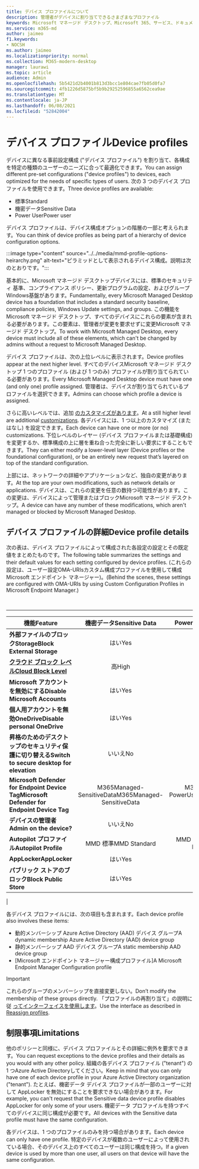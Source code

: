 ```yaml
---
title: デバイス プロファイルについて
description: 管理者がデバイスに割り当てできるさまざまなプロファイル
keywords: Microsoft マネージド デスクトップ、Microsoft 365、サービス、ドキュメント
ms.service: m365-md
author: jaimeo
f1.keywords:
- NOCSH
ms.author: jaimeo
ms.localizationpriority: normal
ms.collection: M365-modern-desktop
manager: laurawi
ms.topic: article
audience: Admin
ms.openlocfilehash: 5b5421d2b4001b813d3bcc1e804cae7fb05d0fa7
ms.sourcegitcommit: 4fb1226d5875bf5b9b29252596855a6562cea9ae
ms.translationtype: MT
ms.contentlocale: ja-JP
ms.lasthandoff: 06/08/2021
ms.locfileid: "52842004"
---
```

# <a name="device-profiles"></a><span data-ttu-id="083da-104">デバイス プロファイル</span><span class="sxs-lookup"><span data-stu-id="083da-104">Device profiles</span></span>

<span data-ttu-id="083da-105">デバイスに異なる事前設定構成 ("デバイス プロファイル") を割り当て、各構成を特定の種類のユーザーのニーズに合って最適化できます。</span><span class="sxs-lookup"><span data-stu-id="083da-105">You can assign different pre-set configurations ("device profiles") to devices, each optimized for the needs of specific types of users.</span></span> <span data-ttu-id="083da-106">次の 3 つのデバイス プロファイルを使用できます。</span><span class="sxs-lookup"><span data-stu-id="083da-106">Three device profiles are available:</span></span>

- <span data-ttu-id="083da-107">標準</span><span class="sxs-lookup"><span data-stu-id="083da-107">Standard</span></span>
- <span data-ttu-id="083da-108">機密データ</span><span class="sxs-lookup"><span data-stu-id="083da-108">Sensitive Data</span></span>
- <span data-ttu-id="083da-109">Power User</span><span class="sxs-lookup"><span data-stu-id="083da-109">Power user</span></span>

<span data-ttu-id="083da-110">デバイス プロファイルは、デバイス構成オプションの階層の一部と考えられます。</span><span class="sxs-lookup"><span data-stu-id="083da-110">You can think of device profiles as being part of a hierarchy of device configuration options.</span></span>

:::image type="content" source="../../media/mmd-profile-options-heirarchy.png" alt-text="ピラミッドとして表示されるデバイス構成。説明は次のとおりです。":::

<span data-ttu-id="083da-112">基本的に、Microsoft マネージド デスクトップデバイスには、標準のセキュリティ 基準、コンプライアンス ポリシー、更新プログラムの設定、およびグループWindows基盤があります。</span><span class="sxs-lookup"><span data-stu-id="083da-112">Fundamentally, every Microsoft Managed Desktop device has a foundation that includes a standard security baseline, compliance policies, Windows Update settings, and groups.</span></span> <span data-ttu-id="083da-113">この機能をMicrosoft マネージド デスクトップ、すべてのデバイスにこれらの要素が含まれる必要があります。この要素は、管理者が変更を要求せずに変更Microsoft マネージド デスクトップ。</span><span class="sxs-lookup"><span data-stu-id="083da-113">To work with Microsoft Managed Desktop, every device must include all of these elements, which can't be changed by admins without a request to Microsoft Managed Desktop.</span></span>

<span data-ttu-id="083da-114">デバイス プロファイルは、次の上位レベルに表示されます。</span><span class="sxs-lookup"><span data-stu-id="083da-114">Device profiles appear at the next higher level.</span></span> <span data-ttu-id="083da-115">すべてのデバイスMicrosoft マネージド デスクトップ 1 つのプロファイル (および 1 つのみ) プロファイルが割り当てられている必要があります。</span><span class="sxs-lookup"><span data-stu-id="083da-115">Every Microsoft Managed Desktop device must have one (and only one) profile assigned.</span></span> <span data-ttu-id="083da-116">管理者は、デバイスが割り当てられているプロファイルを選択できます。</span><span class="sxs-lookup"><span data-stu-id="083da-116">Admins can choose which profile a device is assigned.</span></span>

<span data-ttu-id="083da-117">さらに高いレベルでは、追加 [のカスタマイズがあります](customizing.md)。</span><span class="sxs-lookup"><span data-stu-id="083da-117">At a still higher level are additional [customizations](customizing.md).</span></span> <span data-ttu-id="083da-118">各デバイスには、1 つ以上のカスタマイズ (またはなし) を設定できます。</span><span class="sxs-lookup"><span data-stu-id="083da-118">Each device can have one or more (or no) customizations.</span></span> <span data-ttu-id="083da-119">下位レベルのレイヤー (デバイス プロファイルまたは基礎構成) を変更するか、標準構成の上に層を重ね合った完全に新しい要求にすることもできます。</span><span class="sxs-lookup"><span data-stu-id="083da-119">They can either modify a lower-level layer (Device profiles or the foundational configuration),  or be an entirely new request that’s layered on top of the standard configuration.</span></span>

<span data-ttu-id="083da-120">上部には、ネットワークの詳細やアプリケーションなど、独自の変更があります。</span><span class="sxs-lookup"><span data-stu-id="083da-120">At the top are your own modifications, such as network details or applications.</span></span> <span data-ttu-id="083da-121">デバイスは、これらの変更を任意の数持つ可能性があります。この変更は、デバイスによって管理またはブロックMicrosoft マネージド デスクトップ。</span><span class="sxs-lookup"><span data-stu-id="083da-121">A device can have any number of these modifications, which aren't managed or blocked by Microsoft Managed Desktop.</span></span>


## <a name="device-profile-details"></a><span data-ttu-id="083da-122">デバイス プロファイルの詳細</span><span class="sxs-lookup"><span data-stu-id="083da-122">Device profile details</span></span>

<span data-ttu-id="083da-123">次の表は、デバイス プロファイルによって構成された各設定の設定とその既定値をまとめたものです。</span><span class="sxs-lookup"><span data-stu-id="083da-123">The following table summarizes the settings and their default values for each setting configured by device profiles.</span></span> <span data-ttu-id="083da-124">(これらの設定は、ユーザー設定OMA-URIsカスタム構成プロファイルを使用して構成Microsoft エンドポイント マネージャー)。</span><span class="sxs-lookup"><span data-stu-id="083da-124">(Behind the scenes, these settings are configured with OMA-URIs by using Custom Configuration Profiles in Microsoft Endpoint Manager.)</span></span>

<br>

****

|<span data-ttu-id="083da-125">機能</span><span class="sxs-lookup"><span data-stu-id="083da-125">Feature</span></span>|<span data-ttu-id="083da-126">機密データ</span><span class="sxs-lookup"><span data-stu-id="083da-126">Sensitive Data</span></span>|<span data-ttu-id="083da-127">Power User</span><span class="sxs-lookup"><span data-stu-id="083da-127">Power User</span></span>|<span data-ttu-id="083da-128">標準</span><span class="sxs-lookup"><span data-stu-id="083da-128">Standard</span></span>|
|---|:---:|:---:|:---:|
|<span data-ttu-id="083da-129">**外部ファイルのブロックStorage**</span><span class="sxs-lookup"><span data-stu-id="083da-129">**Block External Storage**</span></span>|<span data-ttu-id="083da-130">はい</span><span class="sxs-lookup"><span data-stu-id="083da-130">Yes</span></span>|<span data-ttu-id="083da-131">はい</span><span class="sxs-lookup"><span data-stu-id="083da-131">Yes</span></span>|<span data-ttu-id="083da-132">いいえ</span><span class="sxs-lookup"><span data-stu-id="083da-132">No</span></span>|
|<span data-ttu-id="083da-133">**[クラウド ブロック レベル](/graph/api/resources/intune-deviceconfig-defendercloudblockleveltype)**</span><span class="sxs-lookup"><span data-stu-id="083da-133">**[Cloud Block Level](/graph/api/resources/intune-deviceconfig-defendercloudblockleveltype)**</span></span>|<span data-ttu-id="083da-134">高</span><span class="sxs-lookup"><span data-stu-id="083da-134">High</span></span>|<span data-ttu-id="083da-135">高</span><span class="sxs-lookup"><span data-stu-id="083da-135">High</span></span>|<span data-ttu-id="083da-136">高</span><span class="sxs-lookup"><span data-stu-id="083da-136">High</span></span>|
|<span data-ttu-id="083da-137">**Microsoft アカウントを無効にする**</span><span class="sxs-lookup"><span data-stu-id="083da-137">**Disable Microsoft Accounts**</span></span>|<span data-ttu-id="083da-138">はい</span><span class="sxs-lookup"><span data-stu-id="083da-138">Yes</span></span>|<span data-ttu-id="083da-139">はい</span><span class="sxs-lookup"><span data-stu-id="083da-139">Yes</span></span>|<span data-ttu-id="083da-140">いいえ</span><span class="sxs-lookup"><span data-stu-id="083da-140">No</span></span>|
|<span data-ttu-id="083da-141">**個人用アカウントを無効OneDrive**</span><span class="sxs-lookup"><span data-stu-id="083da-141">**Disable personal OneDrive**</span></span>|<span data-ttu-id="083da-142">はい</span><span class="sxs-lookup"><span data-stu-id="083da-142">Yes</span></span>|<span data-ttu-id="083da-143">はい</span><span class="sxs-lookup"><span data-stu-id="083da-143">Yes</span></span>|<span data-ttu-id="083da-144">いいえ</span><span class="sxs-lookup"><span data-stu-id="083da-144">No</span></span>|
|<span data-ttu-id="083da-145">**昇格のためのデスクトップのセキュリティ保護に切り替える**</span><span class="sxs-lookup"><span data-stu-id="083da-145">**Switch to secure desktop for elevation**</span></span>|<span data-ttu-id="083da-146">いいえ</span><span class="sxs-lookup"><span data-stu-id="083da-146">No</span></span>|<span data-ttu-id="083da-147">はい</span><span class="sxs-lookup"><span data-stu-id="083da-147">Yes</span></span>|<span data-ttu-id="083da-148">いいえ</span><span class="sxs-lookup"><span data-stu-id="083da-148">No</span></span>|
|<span data-ttu-id="083da-149">**Microsoft Defender for Endpoint Device Tag**</span><span class="sxs-lookup"><span data-stu-id="083da-149">**Microsoft Defender for Endpoint Device Tag**</span></span>|<span data-ttu-id="083da-150">M365Managed-SensitiveData</span><span class="sxs-lookup"><span data-stu-id="083da-150">M365Managed-SensitiveData</span></span>|<span data-ttu-id="083da-151">M365Managed-PowerUser</span><span class="sxs-lookup"><span data-stu-id="083da-151">M365Managed-PowerUser</span></span>|<span data-ttu-id="083da-152">M365Managed-Standard</span><span class="sxs-lookup"><span data-stu-id="083da-152">M365Managed-Standard</span></span>|
|<span data-ttu-id="083da-153">**デバイスの管理者**</span><span class="sxs-lookup"><span data-stu-id="083da-153">**Admin on the device?**</span></span>|<span data-ttu-id="083da-154">いいえ</span><span class="sxs-lookup"><span data-stu-id="083da-154">No</span></span>|<span data-ttu-id="083da-155">はい</span><span class="sxs-lookup"><span data-stu-id="083da-155">Yes</span></span>|<span data-ttu-id="083da-156">いいえ</span><span class="sxs-lookup"><span data-stu-id="083da-156">No</span></span>|
|<span data-ttu-id="083da-157">**Autopilot プロファイル**</span><span class="sxs-lookup"><span data-stu-id="083da-157">**Autopilot Profile**</span></span>|<span data-ttu-id="083da-158">MMD 標準</span><span class="sxs-lookup"><span data-stu-id="083da-158">MMD Standard</span></span>|<span data-ttu-id="083da-159">MMD Power User</span><span class="sxs-lookup"><span data-stu-id="083da-159">MMD Power User</span></span>|<span data-ttu-id="083da-160">MMD 標準</span><span class="sxs-lookup"><span data-stu-id="083da-160">MMD Standard</span></span>|
|<span data-ttu-id="083da-161">**AppLocker**</span><span class="sxs-lookup"><span data-stu-id="083da-161">**AppLocker**</span></span>|<span data-ttu-id="083da-162">はい</span><span class="sxs-lookup"><span data-stu-id="083da-162">Yes</span></span>|<span data-ttu-id="083da-163">いいえ</span><span class="sxs-lookup"><span data-stu-id="083da-163">No</span></span>|<span data-ttu-id="083da-164">いいえ</span><span class="sxs-lookup"><span data-stu-id="083da-164">No</span></span>|
|<span data-ttu-id="083da-165">**パブリック ストアのブロック**</span><span class="sxs-lookup"><span data-stu-id="083da-165">**Block Public Store**</span></span>|<span data-ttu-id="083da-166">はい</span><span class="sxs-lookup"><span data-stu-id="083da-166">Yes</span></span>|<span data-ttu-id="083da-167">はい</span><span class="sxs-lookup"><span data-stu-id="083da-167">Yes</span></span>|<span data-ttu-id="083da-168">いいえ</span><span class="sxs-lookup"><span data-stu-id="083da-168">No</span></span>|
|

<span data-ttu-id="083da-169">各デバイス プロファイルには、次の項目も含まれます。</span><span class="sxs-lookup"><span data-stu-id="083da-169">Each device profile also involves these items:</span></span>

- <span data-ttu-id="083da-170">動的メンバーシップ Azure Active Directory (AAD) デバイス グループ</span><span class="sxs-lookup"><span data-stu-id="083da-170">A dynamic membership Azure Active Directory (AAD) device group</span></span>
- <span data-ttu-id="083da-171">静的メンバーシップ AAD デバイス グループ</span><span class="sxs-lookup"><span data-stu-id="083da-171">A static membership AAD device group</span></span>
- <span data-ttu-id="083da-172">[Microsoft エンドポイント マネージャー構成プロファイル]</span><span class="sxs-lookup"><span data-stu-id="083da-172">A Microsoft Endpoint Manager Configuration profile</span></span>

> [!IMPORTANT]
> <span data-ttu-id="083da-173">これらのグループのメンバーシップを直接変更しない。</span><span class="sxs-lookup"><span data-stu-id="083da-173">Don’t modify the membership of these groups directly.</span></span> <span data-ttu-id="083da-174">「プロファイルの再割り当て」の説明に従 [ってインターフェイスを使用します](../working-with-managed-desktop/change-device-profile.md)。</span><span class="sxs-lookup"><span data-stu-id="083da-174">Use the interface as described in [Reassign profiles](../working-with-managed-desktop/change-device-profile.md).</span></span>

## <a name="limitations"></a><span data-ttu-id="083da-175">制限事項</span><span class="sxs-lookup"><span data-stu-id="083da-175">Limitations</span></span>

<span data-ttu-id="083da-176">他のポリシーと同様に、デバイス プロファイルとその詳細に例外を要求できます。</span><span class="sxs-lookup"><span data-stu-id="083da-176">You can request exceptions to the device profiles and their details as you would with any other policy.</span></span> <span data-ttu-id="083da-177">組織の各デバイス プロファイル ("tenant") の 1 つAzure Active Directoryしてください。</span><span class="sxs-lookup"><span data-stu-id="083da-177">Keep in mind that you can only have one of each device profile in your Azure Active Directory organization ("tenant").</span></span> <span data-ttu-id="083da-178">たとえば、機密データ デバイス プロファイルが一部のユーザーに対して AppLocker を無効にすることを要求できない場合があります。</span><span class="sxs-lookup"><span data-stu-id="083da-178">For example, you can't request that the Sensitive data device profile disables AppLocker for only some of your users.</span></span> <span data-ttu-id="083da-179">機密データ プロファイルを持つすべてのデバイスに同じ構成が必要です。</span><span class="sxs-lookup"><span data-stu-id="083da-179">All devices with the Sensitive data profile must have the same configuration.</span></span>

<span data-ttu-id="083da-180">各デバイスは、1 つのプロファイルのみを持つ場合があります。</span><span class="sxs-lookup"><span data-stu-id="083da-180">Each device can only have one profile.</span></span> <span data-ttu-id="083da-181">特定のデバイスが複数のユーザーによって使用されている場合、そのデバイス上のすべてのユーザーは同じ構成を持つ。</span><span class="sxs-lookup"><span data-stu-id="083da-181">If a given device is used by more than one user, all users on that device will have the same configuration.</span></span>
